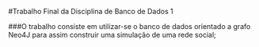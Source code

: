 #Trabalho Final da Disciplina de Banco de Dados 1

###O trabalho consiste em utilizar-se o banco de dados orientado a grafo Neo4J para assim construir uma simulação de uma rede social;

